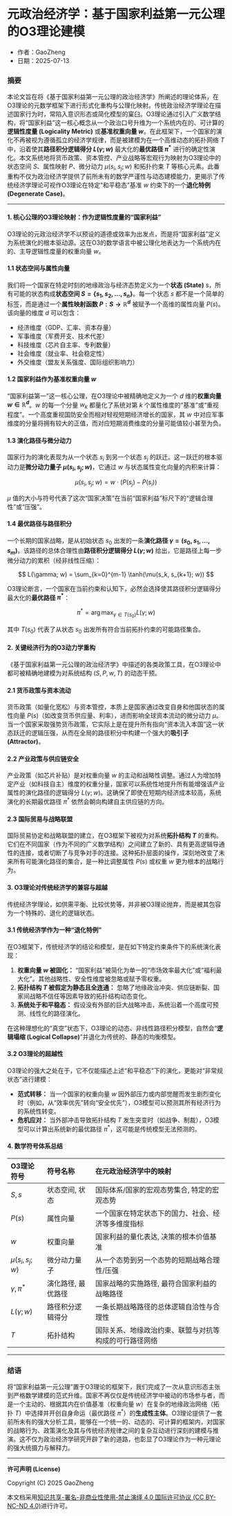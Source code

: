 # **元政治经济学：基于国家利益第一元公理的O3理论建模**

- 作者：GaoZheng
- 日期：2025-07-13

### 摘要

本论文旨在将《基于国家利益第一元公理的政治经济学》所阐述的理论体系，在O3理论的元数学框架下进行形式化重构与公理化映射。传统政治经济学理论在描述国家行为时，常陷入意识形态或简化模型的窠臼。O3理论通过引入广义数学结构，将“国家利益”这一核心概念从一个政治口号升维为一个系统内在的、可计算的**逻辑性度量 (Logicality Metric)** 或**基准权重向量 $w$**。在此框架下，一个国家的演化不再被视为遵循孤立的经济学规律，而是被建模为在一个高维动态的拓扑网络 $T$ 中，沿着使其**路径积分逻辑得分 $L(\gamma; w)$** 最大化的**最优路径 $\pi^*$** 进行的确定性演化。本文系统地将货币政策、资本管控、产业战略等宏观行为映射为O3理论中的状态空间 $S$、属性映射 $P$、微分动力 $\mu(s_i, s_j; w)$ 和拓扑约束 $T$ 等核心元素。此番重构不仅为政治经济学提供了前所未有的数学严谨性与动态建模能力，更揭示了传统经济学理论可视作O3理论在特定“和平稳态”基准 $w$ 约束下的一个**退化特例 (Degenerate Case)**。

---

#### 1. 核心公理的O3理论映射：作为逻辑性度量的“国家利益”

O3理论的元政治经济学不以预设的道德或效率为出发点，而是将“国家利益”定义为系统演化的根本驱动源。这在O3的数学语言中被公理化地表达为一个系统内在的、主导逻辑性度量的权重向量 $w$。

#### 1.1 状态空间与属性向量

我们将一个国家在特定时刻的地缘政治与经济态势定义为一个**状态 (State)** $s$，所有可能的状态构成**状态空间 $S = \{s_1, s_2, \dots, s_n\}$**。每一个状态 $s$ 都不是一个简单的标签，而是通过一个**属性映射函数 $P: S \to \mathbb{R}^d$** 被赋予一个高维的属性向量 $P(s)$。该向量的维度 $d$ 可以包含：

*   经济维度（GDP、汇率、资本存量）
*   军事维度（军费开支、技术代差）
*   科技维度（芯片自主率、专利数量）
*   社会维度（就业率、社会稳定性）
*   外交维度（盟友关系强度、国际组织影响力）

#### 1.2 国家利益作为基准权重向量 $w$

“国家利益第一”这一核心公理，在O3理论中被精确地定义为一个 $d$ 维的**权重向量 $w \in \mathbb{R}^d$**。$w$ 的每一个分量 $w_k$ 都量化了系统对第 $k$ 个属性维度的“基准”或“重视程度”。一个高度重视国防安全而相对轻视短期经济增长的国家，其 $w$ 中对应军事维度的分量将拥有较大的正值，而对应短期消费维度的分量可能值较小甚至为负。

#### 1.3 演化路径与微分动力

国家行为的演化表现为从一个状态 $s_i$ 到另一个状态 $s_j$ 的跃迁。这一跃迁的根本驱动力是**微分动力量子 $\mu(s_i, s_j; w)$**，它通过 $w$ 与状态属性变化向量的内积来计算：

$$
\mu(s_i, s_j; w) = w \cdot (P(s_j) - P(s_i))
$$

$\mu$ 值的大小与符号代表了这次“国家决策”在当前“国家利益”标尺下的“逻辑合理性”或“压强”。

#### 1.4 最优路径与路径积分

一个长期的国家战略，是从初始状态 $s_0$ 出发的一条**演化路径 $\gamma = (s_0, s_1, \dots, s_m)$**。该路径的总体合理性由**路径积分逻辑得分 $L(\gamma; w)$** 给出，它是路径上每一步微分动力的累积（经非线性压缩）：

$$
L(\gamma; w) = \sum_{k=0}^{m-1} \tanh(\mu(s_k, s_{k+1}; w))
$$

O3理论断言，一个国家在当前约束和认知下，必然会选择使其路径积分逻辑得分最大化的**最优路径 $\pi^*$**：

$$
\pi^* = \arg\max_{\gamma \in T(s_0)} L(\gamma; w)
$$

其中 $T(s_0)$ 代表了从状态 $s_0$ 出发所有符合当前拓扑约束的可能路径集合。

#### 2. 关键经济行为的O3动力学重构

《基于国家利益第一元公理的政治经济学》中描述的各类政策工具，在O3理论中都可被精确地建模为对系统结构 ($S, P, w, T$) 的动态干预。

#### 2.1 货币政策与资本流动

货币政策（如量化宽松）与资本管控，本质上是国家通过改变自身和他国状态的属性向量 $P(s)$（如改变货币供应量、利率），进而影响全球资本流动的微分动力 $\mu$。当一个国家采取强势货币政策，它实际上是在提升所有指向“资本流入本国”这一状态跃迁的逻辑压强，从而在全局的路径积分中构建一个强大的**吸引子 (Attractor)**。

#### 2.2 产业政策与供应链安全

产业政策（如芯片补贴）是对权重向量 $w$ 的主动和战略性调整。通过人为增加特定产业（如科技自主）维度的权重分量，国家可以系统性地提升所有能增强该产业属性的演化路径的逻辑得分 $L(\gamma; w)$。这确保了即使在短期内经济成本较高，系统演化的长期最优路径 $\pi^*$ 依然会朝向构建自主供应链的方向。

#### 2.3 国际贸易与战略联盟

国际贸易协定和战略联盟的建立，在O3框架下被视为对系统**拓扑结构 $T$** 的重构。它们在不同国家（作为不同的广义数学结构）之间建立了新的、具有更高逻辑导通性的连接，或者切断了与竞争对手的连接。这种拓扑层面的操作，深刻地改变了未来所有可能演化路径的集合，是一种比调整属性 $P(s)$ 或权重 $w$ 更为根本的战略行为。

#### 3. O3理论对传统经济学的兼容与超越

传统经济学理论，如供需平衡、比较优势等，并非被O3理论抛弃，而是被其包容为一个特殊的、退化的逻辑状态。

#### 3.1 传统经济学作为一种“退化特例”

在O3框架下，传统经济学的结论和模型，是在如下特定约束条件下的系统演化表现：
1.  **权重向量 $w$ 被固化：** “国家利益”被简化为单一的“市场效率最大化”或“福利最大化”。其他战略性、安全性维度被忽略或赋予零权重。
2.  **拓扑结构 $T$ 被假定为静态且全连通：** 忽略了地缘政治冲突、供应链断裂、国家间战略不信任等因素导致的拓扑结构动态变化。
3.  **系统处于和平稳态：** 假设没有外部的巨大战略冲击，系统沿着一个高度可预测、线性化的路径演化。

在这种理想化的“真空”状态下，O3理论的动态、非线性路径积分模型，自然会“**逻辑塌缩 (Logical Collapse)**”并退化为传统的、静态的均衡模型。

#### 3.2 O3理论的超越性

O3理论的强大之处在于，它不仅能描述上述“和平稳态”下的演化，更能对“非常规状态”进行建模：
*   **范式转移：** 当一个国家的权重向量 $w$ 因外部压力或内部觉醒而发生剧烈变化时（例如，从“效率优先”转向“安全优先”），O3模型可以预测其所有经济行为的系统性转变。
*   **危机应对：** 当外部冲击导致拓扑结构 $T$ 发生突变时（如战争、制裁），O3模型可以计算出系统新的最优路径 $\pi^*$，这可能是传统模型无法预测的。

#### 4. 数学符号体系总结

| O3理论符号 | 符号名称 | 在元政治经济学中的映射 |
| :--- | :--- | :--- |
| $S, s$ | 状态空间, 状态 | 国际体系/国家的宏观态势集合, 特定的宏观态势 |
| $P(s)$ | 属性向量 | 一个国家在特定状态下的国力、社会、经济等多维度指标 |
| $w$ | 权重向量 | 国家利益的量化表达, 决策的根本价值基准 |
| $\mu(s_i, s_j; w)$ | 微分动力量子 | 从一个态势到另一个态势的短期战略合理性/压强 |
| $\gamma, \pi^*$ | 演化路径, 最优路径 | 国家战略的实施路径, 最符合国家利益的战略路径 |
| $L(\gamma; w)$ | 路径积分逻辑得分 | 一条长期战略路径的总体逻辑自洽性与合理性 |
| $T$ | 拓扑结构 | 国际关系、地缘政治约束、联盟与对抗等构成的可行路径网络 |

---

### 结语

将“国家利益第一元公理”置于O3理论的框架下，我们完成了一次从意识形态主张到严格数学建模的范式升维。国家不再仅仅是传统经济学中被动的市场参与者，而是一个主动的、根据其内在价值基准（权重向量 $w$）在复杂的地缘政治网络（拓扑 $T$）中选择并开创自身命运（最优路径 $\pi^*$）的**生成性主体**。O3理论提供了一套前所未有的强大分析工具，能够在一个统一的、动态的、可计算的框架内，对国家的战略行为、政策演化及其与传统经济规律之间的复杂互动进行深刻的建模与推演。这不仅为政治经济学研究开辟了新的道路，也彰显了O3理论作为一种元理论的强大统摄力与解释力。

---

**许可声明 (License)**

Copyright (C) 2025 GaoZheng 

本文档采用[知识共享-署名-非商业性使用-禁止演绎 4.0 国际许可协议 (CC BY-NC-ND 4.0)](https://creativecommons.org/licenses/by-nc-nd/4.0/deed.zh-Hans)进行许可。
